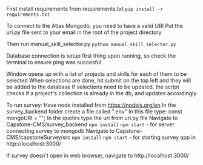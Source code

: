 First install requirements from requirements.txt
`pip install -r requirements.txt`

To connect to the Atlas Mongodb, you need to have a valid URI
Put the uri.py file sent to your email in the root of the project directory

Then run manual_skill_selector.py
    `python manual_skill_selector.py`

Database connection is setup first thing upon running, so check the terminal to ensure ping was succesful

Window opens up with a list of projects and skills for each of them to be selected
When selections are done, hit submit on the top left and they will be added to the database
If selections need to be updated, the script checks if a project's collection is already in the db, and updates accordingly

To run survey:
Have node installed from https://nodejs.org/en
In the survey_backend folder create a file called ".env"
In this file type: const mongoURI = "";
In the quotes type the uri from uri.py file
Navigate to Capstone-CMS/survey_backend
`npm install`
`npm start` - for server connecting survey to mongodb
Navigate to Capstone-CMS/capstoneSurvey/src
`npm install`
`npm start` - for starting survey app in http://localhost:3000/

If survey doesn't open in web browser, navigate to http://localhost:3000/
